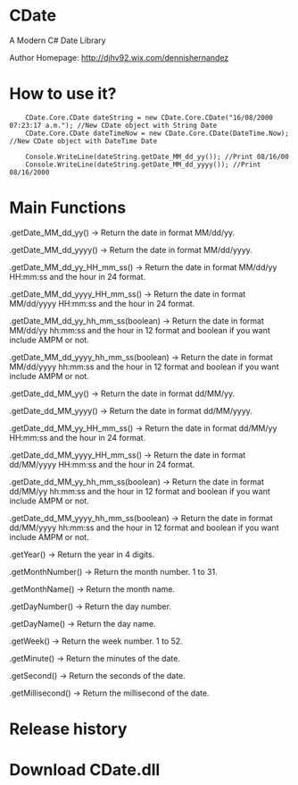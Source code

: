 CDate
=====

A Modern C# Date Library

Author Homepage:      http://djhv92.wix.com/dennishernandez<br />

How to use it?
==============

        CDate.Core.CDate dateString = new CDate.Core.CDate("16/08/2000 07:23:17 a.m."); //New CDate object with String Date
		CDate.Core.CDate dateTimeNow = new CDate.Core.CDate(DateTime.Now); //New CDate object with DateTime Date
		
        Console.WriteLine(dateString.getDate_MM_dd_yy()); //Print 08/16/00 
		Console.WriteLine(dateString.getDate_MM_dd_yyyy()); //Print 08/16/2000
	    
Main Functions
=============
.getDate_MM_dd_yy() -> Return the date in format MM/dd/yy.

.getDate_MM_dd_yyyy() -> Return the date in format MM/dd/yyyy.

.getDate_MM_dd_yy_HH_mm_ss() -> Return the date in format MM/dd/yy HH:mm:ss and the hour in 24 format.

.getDate_MM_dd_yyyy_HH_mm_ss() -> Return the date in format MM/dd/yyyy HH:mm:ss and the hour in 24 format.

.getDate_MM_dd_yy_hh_mm_ss(boolean) -> Return the date in format MM/dd/yy hh:mm:ss and the hour in 12 format and boolean if you want include AMPM or not.

.getDate_MM_dd_yyyy_hh_mm_ss(boolean) -> Return the date in format MM/dd/yyyy hh:mm:ss and the hour in 12 format and boolean if you want include AMPM or not.

.getDate_dd_MM_yy() -> Return the date in format dd/MM/yy.

.getDate_dd_MM_yyyy() -> Return the date in format dd/MM/yyyy.

.getDate_dd_MM_yy_HH_mm_ss() -> Return the date in format dd/MM/yy HH:mm:ss and the hour in 24 format.

.getDate_dd_MM_yyyy_HH_mm_ss() -> Return the date in format dd/MM/yyyy HH:mm:ss and the hour in 24 format.

.getDate_dd_MM_yy_hh_mm_ss(boolean) -> Return the date in format dd/MM/yy hh:mm:ss and the hour in 12 format and boolean if you want include AMPM or not.

.getDate_dd_MM_yyyy_hh_mm_ss(boolean) -> Return the date in format dd/MM/yyyy hh:mm:ss and the hour in 12 format and boolean if you want include AMPM or not.

.getYear() -> Return the year in 4 digits.

.getMonthNumber() -> Return the month number. 1 to 31.

.getMonthName() -> Return the month name.

.getDayNumber() -> Return the day number.

.getDayName() -> Return the day name.

.getWeek() -> Return the week number. 1 to 52.

.getMinute() -> Return the minutes of the date.

.getSecond() -> Return the seconds of the date.

.getMillisecond() -> Return the millisecond of the date.

Release history
======================


Download CDate.dll
=======================
